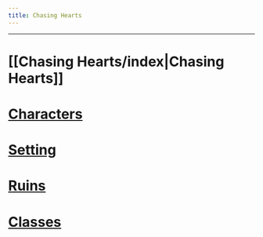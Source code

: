 ```yaml
---
title: Chasing Hearts
---
```

<hr>

# [[Chasing Hearts/index|Chasing Hearts]]
# [Characters](Characters/index.md)
# [Setting](Setting.md)
# [Ruins](Ruins.md)
# [Classes](Classes.md)
